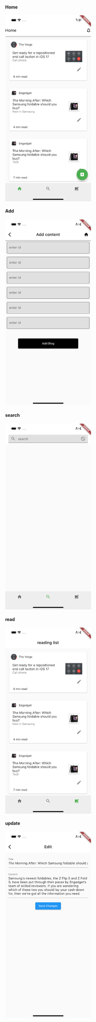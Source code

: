 
#### Home 

<img width="276" alt="1" src="https://github.com/Mrzogy/HW-2/blob/main/Simulator%20Screenshot%20-%20iPhone%2014%20Plus%20-%202023-08-13%20at%2018.41.32.png?raw=true">

#### Add

<img width="276" alt="1" src="https://github.com/Mrzogy/HW-2/blob/main/Simulator%20Screenshot%20-%20iPhone%2014%20Plus%20-%202023-08-13%20at%2020.04.02.png?raw=true">

#### search 

<img width="276" alt="1" src="https://github.com/Mrzogy/HW-2/blob/main/Simulator%20Screenshot%20-%20iPhone%2014%20Plus%20-%202023-08-13%20at%2020.04.20.png?raw=true">


#### read 

<img width="276" alt="1" src="https://github.com/Mrzogy/HW-2/blob/main/Simulator%20Screenshot%20-%20iPhone%2014%20Plus%20-%202023-08-13%20at%2020.04.39.png?raw=true">


#### update

<img width="276" alt="1" src="https://github.com/Mrzogy/HW-2/blob/main/Simulator%20Screenshot%20-%20iPhone%2014%20Plus%20-%202023-08-13%20at%2020.04.58.png?raw=true">